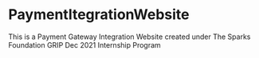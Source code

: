 # PaymentItegrationWebsite
This is a Payment Gateway Integration Website created under The Sparks Foundation GRIP Dec 2021 Internship Program
